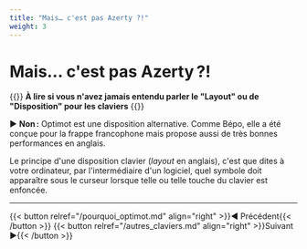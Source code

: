 ```yaml
---
title: "Mais… c'est pas Azerty ?!"
weight: 3
---
```


# Mais… c'est pas Azerty ?!

{{<hint warning>}}
**À lire si vous n'avez jamais entendu parler le "Layout" ou de "Disposition" pour les claviers**
{{</hint>}}

► **Non :** Optimot est une disposition alternative. Comme Bépo, elle a été conçue pour la frappe francophone mais propose aussi de très bonnes performances en anglais.

Le principe d'une disposition clavier (*layout* en anglais), c'est que dites à votre ordinateur, par l'intermédiaire d'un logiciel, quel symbole doit apparaître sous le curseur lorsque telle ou telle touche du clavier est enfoncée.

___

{{< button relref="/pourquoi_optimot.md" align="right" >}}◄ Précédent{{< /button >}}
{{< button relref="/autres_claviers.md" align="right" >}}Suivant ►{{< /button >}}